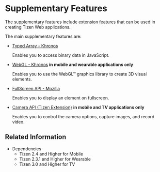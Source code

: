 # Supplementary Features

The supplementary features include extension features that can be used in creating Tizen Web applications.

The main supplementary features are:

- [Typed Array - Khronos](./typedarray.md)

  Enables you to access binary data in JavaScript.

- [WebGL - Khronos](./webgl.md) **in mobile and wearable applications only**

  Enables you to use the WebGL™ graphics library to create 3D visual elements.

- [FullScreen API - Mozilla](./fullscreen.md) 	

  Enables you to display an element on fullscreen.

- [Camera API (Tizen Extension)](./camera.md) **in mobile and TV applications only**

  Enables you to control the camera options, capture images, and record video.

## Related Information
* Dependencies  
  - Tizen 2.4 and Higher for Mobile
  - Tizen 2.3.1 and Higher for Wearable
  - Tizen 3.0 and Higher for TV
